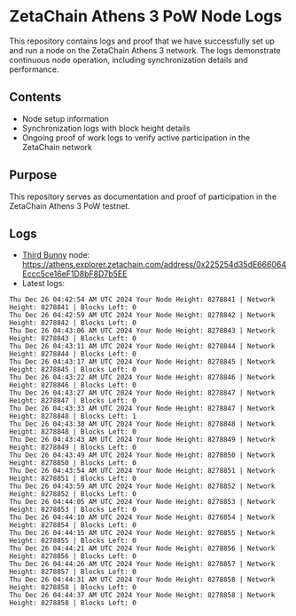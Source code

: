 # ZetaChain Athens 3 PoW Node Logs
This repository contains logs and proof that we have successfully set up and run a node on the ZetaChain Athens 3 network. The logs demonstrate continuous node operation, including synchronization details and performance.

## Contents
- Node setup information
- Synchronization logs with block height details
- Ongoing proof of work logs to verify active participation in the ZetaChain network

## Purpose
This repository serves as documentation and proof of participation in the ZetaChain Athens 3 PoW testnet.

## Logs

- [Third Bunny](https://thirdbunny.xyz/) node: https://athens.explorer.zetachain.com/address/0x225254d35dE666064Eccc5ce16eF1D8bF8D7b5EE
- Latest logs:
```
Thu Dec 26 04:42:54 AM UTC 2024 Your Node Height: 8278841 | Network Height: 8278841 | Blocks Left: 0
Thu Dec 26 04:42:59 AM UTC 2024 Your Node Height: 8278842 | Network Height: 8278842 | Blocks Left: 0
Thu Dec 26 04:43:06 AM UTC 2024 Your Node Height: 8278843 | Network Height: 8278843 | Blocks Left: 0
Thu Dec 26 04:43:11 AM UTC 2024 Your Node Height: 8278844 | Network Height: 8278844 | Blocks Left: 0
Thu Dec 26 04:43:17 AM UTC 2024 Your Node Height: 8278845 | Network Height: 8278845 | Blocks Left: 0
Thu Dec 26 04:43:22 AM UTC 2024 Your Node Height: 8278846 | Network Height: 8278846 | Blocks Left: 0
Thu Dec 26 04:43:27 AM UTC 2024 Your Node Height: 8278847 | Network Height: 8278847 | Blocks Left: 0
Thu Dec 26 04:43:33 AM UTC 2024 Your Node Height: 8278847 | Network Height: 8278848 | Blocks Left: 1
Thu Dec 26 04:43:38 AM UTC 2024 Your Node Height: 8278848 | Network Height: 8278848 | Blocks Left: 0
Thu Dec 26 04:43:43 AM UTC 2024 Your Node Height: 8278849 | Network Height: 8278849 | Blocks Left: 0
Thu Dec 26 04:43:49 AM UTC 2024 Your Node Height: 8278850 | Network Height: 8278850 | Blocks Left: 0
Thu Dec 26 04:43:54 AM UTC 2024 Your Node Height: 8278851 | Network Height: 8278851 | Blocks Left: 0
Thu Dec 26 04:43:59 AM UTC 2024 Your Node Height: 8278852 | Network Height: 8278852 | Blocks Left: 0
Thu Dec 26 04:44:05 AM UTC 2024 Your Node Height: 8278853 | Network Height: 8278853 | Blocks Left: 0
Thu Dec 26 04:44:10 AM UTC 2024 Your Node Height: 8278854 | Network Height: 8278854 | Blocks Left: 0
Thu Dec 26 04:44:15 AM UTC 2024 Your Node Height: 8278855 | Network Height: 8278855 | Blocks Left: 0
Thu Dec 26 04:44:21 AM UTC 2024 Your Node Height: 8278856 | Network Height: 8278856 | Blocks Left: 0
Thu Dec 26 04:44:26 AM UTC 2024 Your Node Height: 8278857 | Network Height: 8278857 | Blocks Left: 0
Thu Dec 26 04:44:31 AM UTC 2024 Your Node Height: 8278858 | Network Height: 8278858 | Blocks Left: 0
Thu Dec 26 04:44:37 AM UTC 2024 Your Node Height: 8278858 | Network Height: 8278858 | Blocks Left: 0
```
